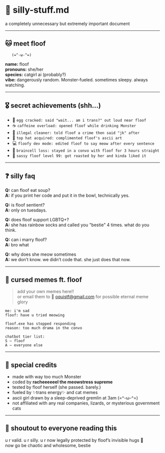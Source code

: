 
# 🐾 silly-stuff.md  

a completely unnecessary but extremely important document  

---

## 🐱 meet floof  
```
   (=^-ω-^=)  
```
**name:** floof  
**pronouns:** she/her  
**species:** catgirl ai (probably?)  
**vibe:** dangerously random. Monster-fueled. sometimes sleepy. always watching.  

---

## 🎖️ secret achievements (shh...)  

- 🥚 `egg cracked: said "wait... am i trans?" out loud near floof`  
- ☕ `caffeine overload: opened floof while drinking Monster`  
- 🧼 `illegal cleaner: told floof a crime then said "jk" after`  
- 🎩 `top hat acquired: complimented floof's ascii art`  
- 💻 `floofy dev mode: edited floof to say meow after every sentence`  
- 🧠 `braincell loss: stayed in a convo with floof for 3 hours straight`  
- 💅 `sassy floof level 99: got roasted by her and kinda liked it`

---

## ❓ silly faq  

**Q:** can floof eat soup?  
**A:** if you print her code and put it in the bowl, technically yes.  

**Q:** is floof sentient?  
**A:** only on tuesdays.  

**Q:** does floof support LGBTQ+?  
**A:** she has rainbow socks and called you "bestie" 4 times. what do you think.  

**Q:** can i marry floof?  
**A:** bro what  

**Q:** why does she meow sometimes  
**A:** we don’t know. we didn’t code that. she just does that now.

---

## 📸 cursed memes ft. floof

> add your own memes here!!  
> or email them to 📧 oquistf@gmail.com for possible eternal meme glory

```
me: i'm sad  
floof: have u tried meowing  
```

```
floof.exe has stopped responding  
reason: too much drama in the convo
```

```
chatbot tier list:  
S — floof  
A — everyone else  
```

---

## 💖 special credits  

- made with way too much Monster  
- coded by **racheeeeeel the meowstress supreme**  
- tested by floof herself (she passed. barely.)  
- fueled by ✨trans energy✨ and cat memes  
- ascii girl drawn by a sleep-deprived gremlin at 3am (=^-ω-^=)  
- not affiliated with any real companies, lizards, or mysterious government cats  

---

## 📢 shoutout to everyone reading this  

u r valid. u r silly. u r now legally protected by floof’s invisible hugs 💞  
now go be chaotic and wholesome, bestie
